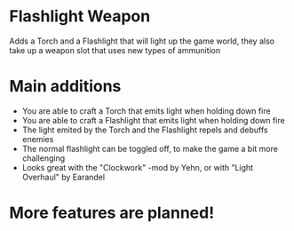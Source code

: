 # Flashlight Weapon

Adds a Torch and a Flashlight that will light up the game world,
they also take up a weapon slot that uses new types of ammunition


# Main additions

- You are able to craft a Torch that emits light when holding down fire 
- You are able to craft a Flashlight that emits light when holding down fire
- The light emited by the Torch and the Flashlight repels and debuffs enemies
- The normal flashlight can be toggled off, to make the game a bit more challenging
- Looks great with the "Clockwork" -mod by Yehn, or with "Light Overhaul" by Earandel


# More features are planned!